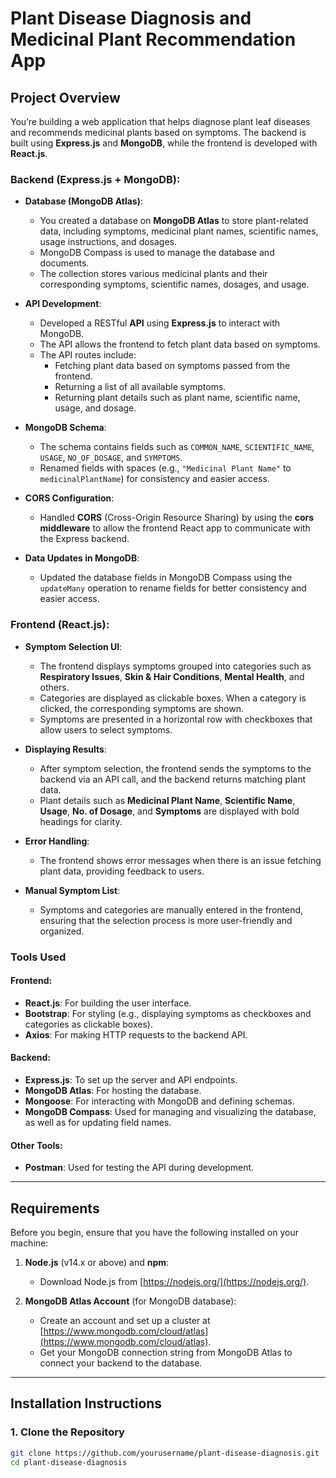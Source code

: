 # **Plant Disease Diagnosis and Medicinal Plant Recommendation App**

## **Project Overview**

You’re building a web application that helps diagnose plant leaf diseases and recommends medicinal plants based on symptoms. The backend is built using **Express.js** and **MongoDB**, while the frontend is developed with **React.js**.

### **Backend (Express.js + MongoDB):**

- **Database (MongoDB Atlas)**:
  - You created a database on **MongoDB Atlas** to store plant-related data, including symptoms, medicinal plant names, scientific names, usage instructions, and dosages.
  - MongoDB Compass is used to manage the database and documents.
  - The collection stores various medicinal plants and their corresponding symptoms, scientific names, dosages, and usage.

- **API Development**:
  - Developed a RESTful **API** using **Express.js** to interact with MongoDB.
  - The API allows the frontend to fetch plant data based on symptoms.
  - The API routes include:
    - Fetching plant data based on symptoms passed from the frontend.
    - Returning a list of all available symptoms.
    - Returning plant details such as plant name, scientific name, usage, and dosage.

- **MongoDB Schema**:
  - The schema contains fields such as `COMMON_NAME`, `SCIENTIFIC_NAME`, `USAGE`, `NO_OF_DOSAGE`, and `SYMPTOMS`.
  - Renamed fields with spaces (e.g., `"Medicinal Plant Name"` to `medicinalPlantName`) for consistency and easier access.

- **CORS Configuration**:
  - Handled **CORS** (Cross-Origin Resource Sharing) by using the **cors middleware** to allow the frontend React app to communicate with the Express backend.

- **Data Updates in MongoDB**:
  - Updated the database fields in MongoDB Compass using the `updateMany` operation to rename fields for better consistency and easier access.

### **Frontend (React.js):**

- **Symptom Selection UI**:
  - The frontend displays symptoms grouped into categories such as **Respiratory Issues**, **Skin & Hair Conditions**, **Mental Health**, and others.
  - Categories are displayed as clickable boxes. When a category is clicked, the corresponding symptoms are shown.
  - Symptoms are presented in a horizontal row with checkboxes that allow users to select symptoms.

- **Displaying Results**:
  - After symptom selection, the frontend sends the symptoms to the backend via an API call, and the backend returns matching plant data.
  - Plant details such as **Medicinal Plant Name**, **Scientific Name**, **Usage**, **No. of Dosage**, and **Symptoms** are displayed with bold headings for clarity.

- **Error Handling**:
  - The frontend shows error messages when there is an issue fetching plant data, providing feedback to users.

- **Manual Symptom List**:
  - Symptoms and categories are manually entered in the frontend, ensuring that the selection process is more user-friendly and organized.

### **Tools Used**

#### Frontend:
- **React.js**: For building the user interface.
- **Bootstrap**: For styling (e.g., displaying symptoms as checkboxes and categories as clickable boxes).
- **Axios**: For making HTTP requests to the backend API.

#### Backend:
- **Express.js**: To set up the server and API endpoints.
- **MongoDB Atlas**: For hosting the database.
- **Mongoose**: For interacting with MongoDB and defining schemas.
- **MongoDB Compass**: Used for managing and visualizing the database, as well as for updating field names.

#### Other Tools:
- **Postman**: Used for testing the API during development.

---

## **Requirements**

Before you begin, ensure that you have the following installed on your machine:

1. **Node.js** (v14.x or above) and **npm**:
   - Download Node.js from [https://nodejs.org/](https://nodejs.org/).

2. **MongoDB Atlas Account** (for MongoDB database):
   - Create an account and set up a cluster at [https://www.mongodb.com/cloud/atlas](https://www.mongodb.com/cloud/atlas).
   - Get your MongoDB connection string from MongoDB Atlas to connect your backend to the database.

---

## **Installation Instructions**

### 1. Clone the Repository

```bash
git clone https://github.com/yourusername/plant-disease-diagnosis.git
cd plant-disease-diagnosis
